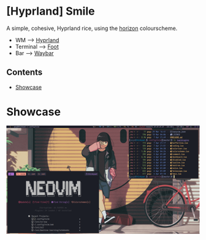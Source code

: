 # [Hyprland] Smile

A simple, cohesive, Hyprland rice, using the [horizon](https://horizontheme.netlify.app/) colourscheme.

* WM        --> [Hyprland](https://hyprland.org)
* Terminal  --> [Foot](https://gitlab.com/dnkl/foot/)
* Bar       --> [Waybar](https://github.com/alexays/waybar)

## Contents

* [Showcase](#Showcase)

# Showcase

![Showcase](./showcase.png)
